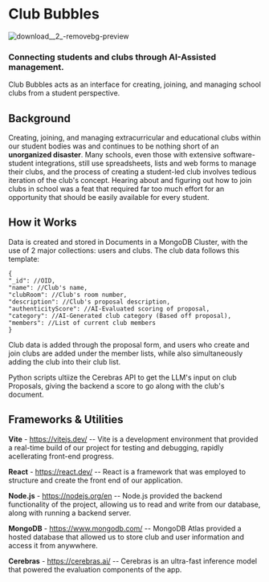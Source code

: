 # Club Bubbles 
![download__2_-removebg-preview](https://github.com/user-attachments/assets/69af1f87-9955-450d-a641-11aeb1c191d5)



### Connecting students and clubs through AI-Assisted management.

Club Bubbles acts as an interface for creating, joining, and managing school clubs from a student perspective.

## Background
Creating, joining, and managing extracurricular and educational clubs within our student bodies was and continues to be nothing short of an **unorganized disaster**. Many schools, even those with extensive software-student integrations, still use spreadsheets, lists and web forms to manage their clubs, and the process of creating a student-led club involves tedious iteration of the club's concept. Hearing about and figuring out how to join clubs in school was a feat that required far too much effort for an opportunity that should be easily available for every student.

## How it Works

Data is created and stored in Documents in a MongoDB Cluster, with the use of 2 major collections: users and clubs. The club data follows this template:
```
{
"_id": //OID,
"name": //Club's name,
"clubRoom": //Club's room number,
"description": //Club's proposal description,
"authenticityScore": //AI-Evaluated scoring of proposal,
"category": //AI-Generated club category (Based off proposal),
"members": //List of current club members
}
```
Club data is added through the proposal form, and users who create and join clubs are added under the member lists, while also simultaneously adding the club into their club list.

Python scripts ultiize the Cerebras API to get the LLM's input on club Proposals, giving the backend a score to go along with the club's document.

## Frameworks & Utilities
**Vite** - https://vitejs.dev/ -- 
Vite is a development environment that provided a real-time build of our project for testing and debugging, rapidly acellerating front-end progress.

**React** - https://react.dev/ -- 
React is a framework that was employed to structure and create the front end of our application.

**Node.js** - https://nodejs.org/en -- 
Node.js provided the backend functionality of the project, allowing us to read and write from our database, along with running a backend server.

**MongoDB** - https://www.mongodb.com/ -- 
MongoDB Atlas provided a hosted database that allowed us to store club and user information and access it from anywwhere.

**Cerebras** - https://cerebras.ai/ -- 
Cerebras is an ultra-fast inference model that powered the evaluation components of the app.
